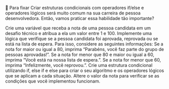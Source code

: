 🚀 Para fixar
Criar estruturas condicionais com operadores if/else e operadores lógicos será muito comum na sua carreira de pessoa desenvolvedora. Então, vamos praticar essa habilidade tão importante?

Crie uma variável que receba a nota de uma pessoa candidata em um desafio técnico e atribua a ela um valor entre 1 e 100.
Implemente uma lógica que verifique se a pessoa candidata foi aprovada, reprovada ou se está na lista de espera. Para isso, considere as seguintes informações:
Se a nota for maior ou igual a 80, imprima “Parabéns, você faz parte do grupo de pessoas aprovadas!”.
Se a nota for menor que 80 e maior ou igual a 60, imprima “Você está na nossa lista de espera.”.
Se a nota for menor que 60, imprima “Infelizmente, você reprovou.”.
Crie uma estrutura condicional utilizando if, else if e else para criar o seu algoritmo e os operadores lógicos que se aplicam a cada situação.
Altere o valor da nota para verificar se as condições que você implementou funcionam.